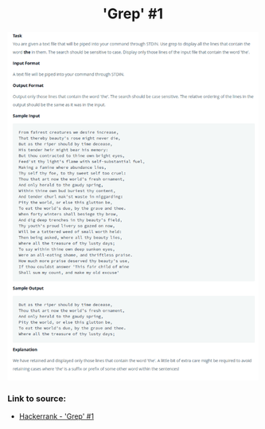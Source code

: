 <h1 align="center">'Grep' #1</h1>

![alt text](https://github.com/matthew01lokiet/Github-repos-images/blob/main/Other/Bash/grep_%231.png)

### Link to source: 
- <a href="https://www.hackerrank.com/challenges/text-processing-in-linux-the-grep-command-1/problemm">Hackerrank - 'Grep' #1</a>

